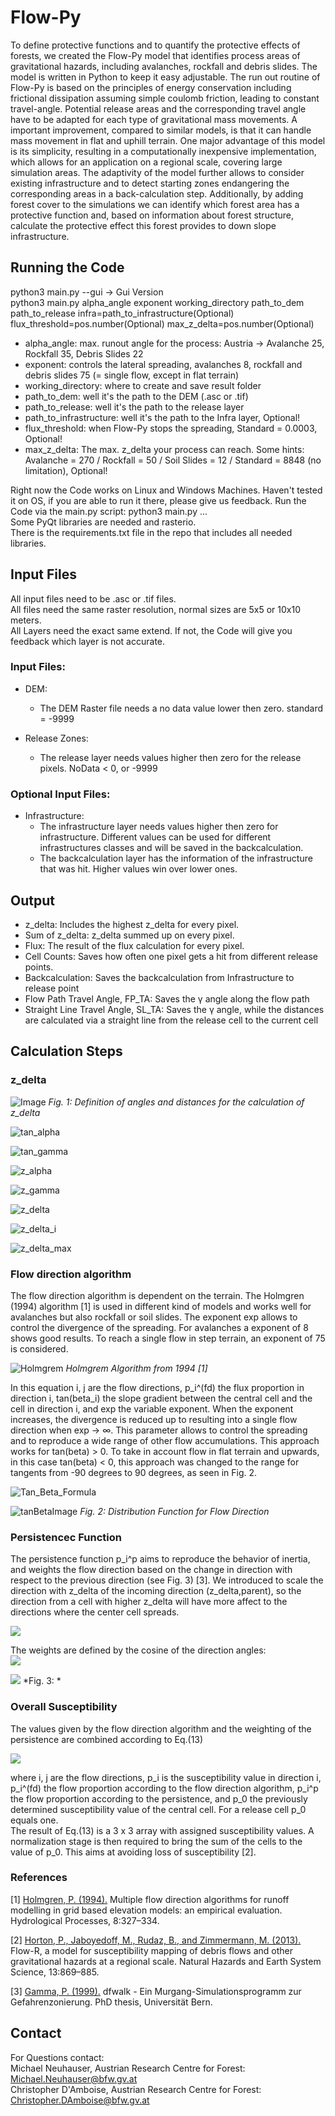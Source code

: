 # Flow-Py

To define protective functions and to quantify the protective effects of forests, we created the Flow-Py model that 
identifies process areas of gravitational hazards, including avalanches, rockfall and debris slides. The model is 
written in Python to keep it easy adjustable. The run out routine of Flow-Py is based on the principles of energy 
conservation including frictional dissipation assuming simple coulomb friction, leading to constant travel-angle. 
Potential release areas and the corresponding travel angle have to be adapted for each type of gravitational mass movements. 
A important improvement, compared to similar models, is that it can handle mass movement in flat and uphill terrain. 
One major advantage of this model is its simplicity, resulting in a computationally inexpensive implementation, which 
allows for an application on a regional scale, covering large simulation areas. The adaptivity of the model further 
allows to consider existing infrastructure and to detect starting zones endangering the corresponding areas in a back-calculation step. 
Additionally, by adding forest cover to the simulations we can identify which forest area has a protective function and, 
based on information about forest structure, calculate the protective effect this forest provides to down slope infrastructure.

## Running the Code

python3 main.py --gui -> Gui Version  
python3 main.py alpha_angle exponent working_directory path_to_dem path_to_release infra=path_to_infrastructure(Optional) flux_threshold=pos.number(Optional) max_z_delta=pos.number(Optional)

- alpha_angle: max. runout angle for the process: Austria -> Avalanche 25, Rockfall 35, Debris Slides 22 
- exponent: controls the lateral spreading, avalanches 8, rockfall and debris slides 75 (= single flow, except in flat terrain) 
- working_directory: where to create and save result folder 
- path_to_dem: well it's the path to the DEM (.asc or .tif)
- path_to_release: well it's the path to the release layer 
- path_to_infrastructure: well it's the path to the Infra layer, Optional!
- flux_threshold: when Flow-Py stops the spreading, Standard = 0.0003, Optional!
- max_z_delta: The max. z_delta your process can reach. Some hints: Avalanche = 270 /  Rockfall = 50 / Soil Slides = 12 / Standard = 8848 (no limitation), Optional!

Right now the Code works on Linux and Windows Machines. Haven't tested it on OS, if you are able to run it there, please give us feedback.
Run the Code via the main.py script: python3 main.py ...  
Some PyQt libraries are needed and rasterio.  
There is the requirements.txt file in the repo that includes all needed libraries.  

## Input Files

All input files need to be .asc or .tif files.  
All files need the same raster resolution, normal sizes are 5x5 or 10x10 meters.  
All Layers need the exact same extend. If not, the Code will give you feedback which layer is not accurate.

### Input Files:

- DEM:
	- The DEM Raster file needs a no data value lower then zero. standard = -9999
	
- Release Zones:
	- The release layer needs values higher then zero for the release pixels. NoData < 0, or -9999
	
### Optional Input Files:

- Infrastructure:
	- The infrastructure layer needs values higher then zero for infrastructure. Different values can be used for 
	different infrastructures classes and will be saved in the backcalculation.
	- The backcalculation layer has the information of the infrastructure that was hit. Higher values win over lower ones.
	
## Output

- z_delta:
    Includes the highest z_delta for every pixel.
- Sum of z_delta:
    z_delta summed up on every pixel.
- Flux:
    The result of the flux calculation for every pixel.
- Cell Counts:
    Saves how often one pixel gets a hit from different release points.
- Backcalculation:
    Saves the backcalculation from Infrastructure to release point
- Flow Path Travel Angle, FP_TA:
    Saves the &gamma; angle along the flow path
- Straight Line Travel Angle, SL_TA:
    Saves the &gamma; angle, while the distances are calculated via a straight line from the release cell to the current cell
    
## Calculation Steps

### z_delta 

![Image](img/z_delta_description.png)
*Fig. 1: Definition of angles and distances for the calculation of z_delta*

![tan_alpha](img/tan_alpha.png)

![tan_gamma](img/tan_gamma.png)

![z_alpha](img/z_alpha.png)

![z_gamma](img/z_gamma.png)

![z_delta](img/z_delta.png)
	
![z_delta_i](img/z_delta_array.png)

![z_delta_max](img/z_delta_max.png)

### Flow direction algorithm

The flow direction algorithm is dependent on the terrain. The Holmgren (1994) algorithm [1] is used in 
different kind of models and works well for avalanches but also rockfall or soil slides.
The exponent exp allows to control the divergence of the spreading. For avalanches a exponent of 8 shows good results.
To reach a single flow in step terrain, an exponent of 75 is considered.

![Holmgrem](img/flow_direction.png)
*Holmgrem Algorithm from 1994 [1]*

In this equation i, j are the flow directions, p_i^(fd) the flux proportion in direction i, 
tan(beta_i) the slope gradient between the central cell and the cell in direction i, and exp the variable exponent. 
When the exponent increases, the divergence is reduced up to resulting into a single flow direction when 
exp &rightarrow; &infin;. This parameter allows to control the spreading and to reproduce a wide range of other flow 
accumulations.
This approach works for tan(beta) > 0. To take in account flow in flat terrain and upwards, in this case 
tan(beta) < 0, this approach was changed to the range for tangents from -90 degrees to 90 degrees, as seen in 
Fig. 2.

![Tan_Beta_Formula](img/tan_beta_formula.png)

![tanBetaImage](img/tan_beta.png)
*Fig. 2: Distribution Function for Flow Direction*

### Persistencec Function

The persistence function p_i^p aims to reproduce the behavior of inertia, and weights the flow 
direction based on the change in direction with respect to the previous direction (see Fig. 3) [3].
We introduced to scale the direction with z_delta of the incoming direction (z_delta,parent), 
so the direction from a cell with higher z_delta will have more affect to the directions where the center cell spreads.

![](img/persistence.png)

The weights are defined by the cosine of the direction angles:  
![](img/persistence_cosinetable.png)

![](img/persistence_image.png)
*Fig. 3: *

### Overall Susceptibility 

The values given by the flow direction algorithm and the weighting of the persistence are combined according to Eq.(13)

![](img/susceptibility.png)

where i, j are the flow directions, p_i is the susceptibility value in direction i, p_i^(fd) 
the flow proportion according to the flow direction algorithm, p_i^p the flow proportion according 
to the persistence, and p_0 the previously determined susceptibility value of the central cell. 
For a release cell p_0 equals one. \
The result of Eq.(13) is a 3 x 3 array with assigned susceptibility values. A normalization stage is then 
required to bring the sum of the cells to the value of p_0. 
This aims at avoiding loss of susceptibility [2].

### References

[1] [Holmgren, P. (1994).](https://www.researchgate.net/publication/229484151_Multiple_flow_direction_algorithms_for_runoff_modelling_in_grid_based_elevation_models_An_empirical_evaluation) 
Multiple flow direction algorithms for runoff modelling in
grid based elevation models: an empirical evaluation. Hydrological Processes, 8:327–334.


[2] [Horton, P., Jaboyedoff, M.,
Rudaz, B., and Zimmermann, M. (2013).](https://nhess.copernicus.org/articles/13/869/2013/nhess-13-869-2013.pdf) 
Flow-R, a model for susceptibility mapping of debris
flows and other gravitational hazards at a regional scale. Natural Hazards and Earth System
Science, 13:869–885.

[3] [Gamma, P. (1999).](https://www.researchgate.net/publication/34432465_dfwalk-Ein_Murgang-Simulationsprogramm_zur_Gefahrenzonierung) dfwalk - Ein
Murgang-Simulationsprogramm zur Gefahrenzonierung. PhD thesis, Universität Bern.

## Contact

For Questions contact:  
Michael Neuhauser, Austrian Research Centre for Forest: Michael.Neuhauser@bfw.gv.at  
Christopher D'Amboise, Austrian Research Centre for Forest: Christopher.DAmboise@bfw.gv.at